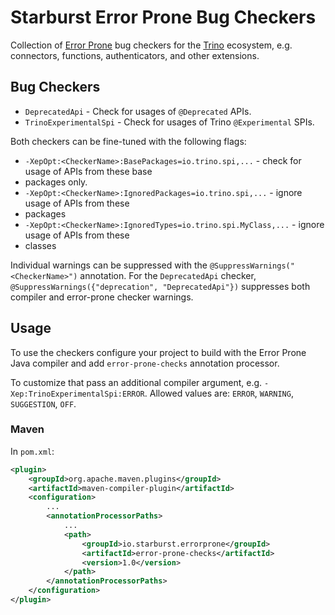 # Starburst Error Prone Bug Checkers

Collection of [Error Prone](https://github.com/google/error-prone) bug checkers for the
[Trino](https://trino.io/) ecosystem, e.g. connectors, functions, authenticators, and other
extensions.

## Bug Checkers

* `DeprecatedApi` - Check for usages of `@Deprecated` APIs.
* `TrinoExperimentalSpi` - Check for usages of Trino `@Experimental` SPIs.

Both checkers can be fine-tuned with the following flags:

* `-XepOpt:<CheckerName>:BasePackages=io.trino.spi,...` - check for usage of APIs from these base
* packages only.
* `-XepOpt:<CheckerName>:IgnoredPackages=io.trino.spi,...` - ignore usage of APIs from these
* packages
* `-XepOpt:<CheckerName>:IgnoredTypes=io.trino.spi.MyClass,...` - ignore usage of APIs from these
* classes

Individual warnings can be suppressed with the `@SuppressWarnings("<CheckerName>")` annotation. For
the `DeprecatedApi` checker, `@SuppressWarnings({"deprecation", "DeprecatedApi"})` suppresses both
compiler and error-prone checker warnings.

## Usage

To use the checkers configure your project to build with the Error Prone Java compiler and add
`error-prone-checks` annotation processor.

To customize that pass an additional compiler argument, e.g. `-Xep:TrinoExperimentalSpi:ERROR`.
Allowed values are: `ERROR`, `WARNING`, `SUGGESTION`, `OFF`.

### Maven

In `pom.xml`:

```xml
<plugin>
    <groupId>org.apache.maven.plugins</groupId>
    <artifactId>maven-compiler-plugin</artifactId>
    <configuration>
        ...
        <annotationProcessorPaths>
            ...
            <path>
                <groupId>io.starburst.errorprone</groupId>
                <artifactId>error-prone-checks</artifactId>
                <version>1.0</version>
            </path>
        </annotationProcessorPaths>
    </configuration>
</plugin>
```
